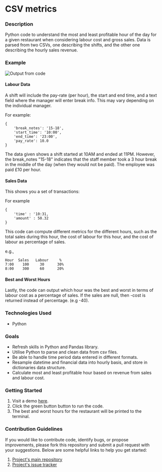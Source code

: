# CSV metrics

### Description
Python code to understand the most and least profitable hour of the day for a given restaurant when considering labour cost and gross sales. Data is parsed from two CSVs, one describing the shifts, and the other one describing the hourly sales revenue.

### Example
![Output from code](https://user-images.githubusercontent.com/74436899/109802876-3ed2e500-7c18-11eb-8fcd-0669a67a52b7.png "Output from code")

#### Labour Data
A shift will include the pay-rate (per hour), the start and end time, and a text field where the manager will enter break info. This may vary depending on the individual manager.

For example:
```
{
    'break_notes': '15-18',
    'start_time': '10:00',
    'end_time': '23:00',
    'pay_rate': 10.0
}
```

The data given shows a shift started at 10AM and ended at 11PM. However, the break_notes "15-18" indicates that the staff member took a 3 hour break in the middle of the day (when they would not be paid). The employee was paid £10 per hour.

#### Sales Data
This shows you a set of transactions:

For example
```
{
    'time' : '10:31,
    'amount' : 50.32
}
```

This code can compute different metrics for the different hours,
such as the total sales during this hour, the cost of labour for this hour, and
the cost of labour as percentage of sales.

e.g.,
```
Hour  Sales	  Labour     %
7:00	100	    30	    30%
8:00	300	    60	    20%
```

#### Best and Worst Hours
Lastly, the code can output which hour was the best and worst in terms of labour cost as a percentage of sales. If the sales are null, then -cost is returned instead of percentage. (e.g -40).

### Technologies Used
* Python

### Goals
* Refresh skills in Python and Pandas library.
* Utilise Python to parse and clean data from csv files.
* Be able to handle time period data entered in different formats.
* Resample datetime and financial data into hourly basis, and store in dictionaries data structure.
* Calculate most and least profitable hour based on revenue from sales and labour cost.

### Getting Started
1. Visit a demo [here](https://replit.com/@DanielTsiang/CSV-metrics-Python).
2. Click the green button button to run the code.
3. The best and worst hours for the restaurant will be printed to the terminal.

### Contribution Guidelines
If you would like to contribute code, identify bugs, or propose improvements, please fork this repository and submit a pull request with your suggestions. Below are some helpful links to help you get started:
1. [Project's main repository](https://github.com/DanielTsiang/CSV-metrics-Python)
2. [Project's issue tracker](https://github.com/DanielTsiang/CSV-metrics-Python/issues)
